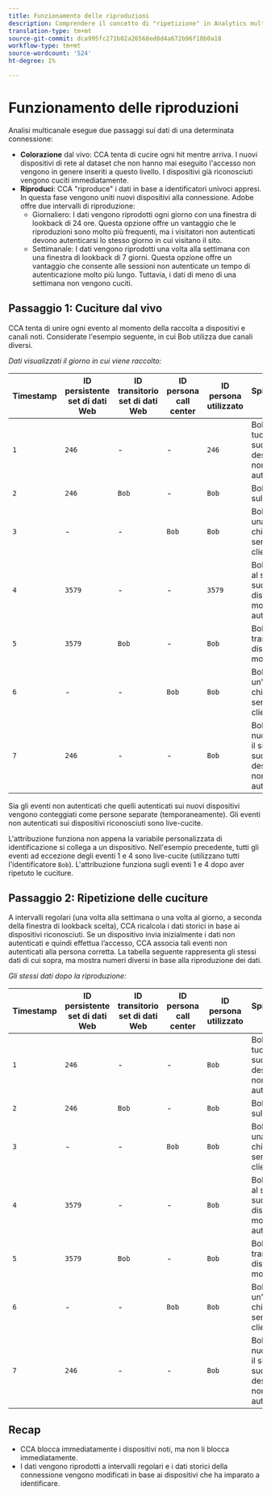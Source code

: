 ```yaml
---
title: Funzionamento delle riproduzioni
description: Comprendere il concetto di "ripetizione" in Analytics multicanale
translation-type: tm+mt
source-git-commit: dca995fc271b02a26568ed8d4a672b96f10b0a18
workflow-type: tm+mt
source-wordcount: '524'
ht-degree: 1%

---
```



# Funzionamento delle riproduzioni

Analisi multicanale esegue due passaggi sui dati di una determinata connessione:

* **Colorazione** dal vivo: CCA tenta di cucire ogni hit mentre arriva. I nuovi dispositivi di rete al dataset che non hanno mai eseguito l&#39;accesso non vengono in genere inseriti a questo livello. I dispositivi già riconosciuti vengono cuciti immediatamente.
* **Riproduci**: CCA &quot;riproduce&quot; i dati in base a identificatori univoci appresi. In questa fase vengono uniti nuovi dispositivi alla connessione.  Adobe offre due intervalli di riproduzione:
   * Giornaliero: I dati vengono riprodotti ogni giorno con una finestra di lookback di 24 ore. Questa opzione offre un vantaggio che le riproduzioni sono molto più frequenti, ma i visitatori non autenticati devono autenticarsi lo stesso giorno in cui visitano il sito.
   * Settimanale: I dati vengono riprodotti una volta alla settimana con una finestra di lookback di 7 giorni. Questa opzione offre un vantaggio che consente alle sessioni non autenticate un tempo di autenticazione molto più lungo. Tuttavia, i dati di meno di una settimana non vengono cuciti.

## Passaggio 1: Cuciture dal vivo

CCA tenta di unire ogni evento al momento della raccolta a dispositivi e canali noti. Considerate l&#39;esempio seguente, in cui Bob utilizza due canali diversi.

*Dati visualizzati il giorno in cui viene raccolto:*

| Timestamp | ID persistente set di dati Web | ID transitorio set di dati Web | ID persona call center | ID persona utilizzato | Spiegazione dell&#39;hit | Metrica Persone (cumulativa) |
| --- | --- | --- | --- | --- | --- | --- |
| `1` | `246` | - | - | `246` | Bob visita il tuo sito sul suo desktop, non autenticato | `1` (246) |
| `2` | `246` | `Bob` | - | `Bob` | Bob accede sul desktop | `2` (246 e Bob) |
| `3` | - | - | `Bob` | `Bob` | Bob effettua una chiamata al servizio clienti | `2` (246 e Bob) |
| `4` | `3579` | - | - | `3579` | Bob accede al sito sul suo dispositivo mobile, non autenticato | `3` (246, Bob e 3579) |
| `5` | `3579` | `Bob` | - | `Bob` | Bob accede tramite dispositivo mobile | `3` (246, Bob e 3579) |
| `6` | - | - | `Bob` | `Bob` | Bob effettua un&#39;altra chiamata al servizio clienti | `3` (246, Bob e 3579) |
| `7` | `246` | - | - | `Bob` | Bob visita nuovamente il sito sul suo desktop, non autenticato | `3` (246, Bob e 3579) |

Sia gli eventi non autenticati che quelli autenticati sui nuovi dispositivi vengono conteggiati come persone separate (temporaneamente). Gli eventi non autenticati sui dispositivi riconosciuti sono live-cucite.

L&#39;attribuzione funziona non appena la variabile personalizzata di identificazione si collega a un dispositivo. Nell&#39;esempio precedente, tutti gli eventi ad eccezione degli eventi 1 e 4 sono live-cucite (utilizzano tutti l&#39;identificatore `Bob`). L&#39;attribuzione funziona sugli eventi 1 e 4 dopo aver ripetuto le cuciture.

## Passaggio 2: Ripetizione delle cuciture

A intervalli regolari (una volta alla settimana o una volta al giorno, a seconda della finestra di lookback scelta), CCA ricalcola i dati storici in base ai dispositivi riconosciuti. Se un dispositivo invia inizialmente i dati non autenticati e quindi effettua l’accesso, CCA associa tali eventi non autenticati alla persona corretta. La tabella seguente rappresenta gli stessi dati di cui sopra, ma mostra numeri diversi in base alla riproduzione dei dati.

*Gli stessi dati dopo la riproduzione:*

| Timestamp | ID persistente set di dati Web | ID transitorio set di dati Web | ID persona call center | ID persona utilizzato | Spiegazione dell&#39;hit | Metrica Persone (cumulativa) |
| --- | --- | --- | --- | --- | --- | --- |
| `1` | `246` | - | - | `Bob` | Bob visita il tuo sito sul suo desktop, non autenticato | `1` (Bob) |
| `2` | `246` | `Bob` | - | `Bob` | Bob accede sul desktop | `1` (Bob) |
| `3` | - | - | `Bob` | `Bob` | Bob effettua una chiamata al servizio clienti | `1` (Bob) |
| `4` | `3579` | - | - | `Bob` | Bob accede al sito sul suo dispositivo mobile, non autenticato | `1` (Bob) |
| `5` | `3579` | `Bob` | - | `Bob` | Bob accede tramite dispositivo mobile | `1` (Bob) |
| `6` | - | - | `Bob` | `Bob` | Bob effettua un&#39;altra chiamata al servizio clienti | `1` (Bob) |
| `7` | `246` | - | - | `Bob` | Bob visita nuovamente il sito sul suo desktop, non autenticato | `1` (Bob) |

## Recap

* CCA blocca immediatamente i dispositivi noti, ma non li blocca immediatamente.
* I dati vengono riprodotti a intervalli regolari e i dati storici della connessione vengono modificati in base ai dispositivi che ha imparato a identificare.

